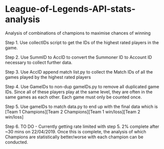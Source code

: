 # League-of-Legends-API-stats-analysis
Analysis of combinations of champions to maximise chances of winning

Step 1. Use collectIDs script to get the IDs of the highest rated players in the game.

Step 2. Use SummID to AccID to convert the Summoner ID to Account ID necessary to collect further data.

Step 3. Use AccID append match list.py to collect the Match IDs of all the games played by the highest rated players

Step 4. Use GameIDs to non-dup gameIDs.py to remove all duplicated game IDs. Since all of these players play at the same level, they are often in the same games as each other. Each game must only be counted once. 

Step 5. Use gameIDs to match data.py to end up with the final data which is [Team 1 Champions][Team 2 Champions][Team 1 win/loss][Team 2 win/loss]



Step 6. TO DO - Currently getting rate limited with step 5. 2% complete after ~30 mins on 22/04/2019. Once this is complete, the analysis of which Champions are statistically better/worse with each champion can be conducted.
